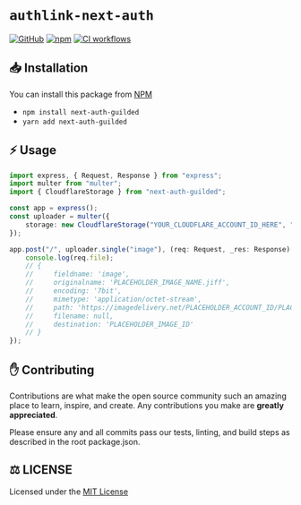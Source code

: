 # `authlink-next-auth`

[![GitHub](https://img.shields.io/github/license/GuildedAPI/authlink-next-auth)](https://github.com/GuildedAPI/authlink-next-auth/blob/main/LICENSE)
[![npm](https://img.shields.io/npm/v/next-auth-guilded?color=crimson&logo=npm)](https://www.npmjs.com/package/next-auth-guilded)
[![CI workflows](https://github.com/GuildedAPI/authlink-next-auth/actions/workflows/ci.yml/badge.svg)](https://github.com/GuildedAPI/authlink-next-auth/actions/workflows/ci.yml)

## 📥 Installation

You can install this package from [NPM](https://www.npmjs.com/package/next-auth-guilded)

-   `npm install next-auth-guilded`
-   `yarn add next-auth-guilded`

## ⚡ Usage

```typescript
import express, { Request, Response } from "express";
import multer from "multer";
import { CloudflareStorage } from "next-auth-guilded";

const app = express();
const uploader = multer({
    storage: new CloudflareStorage("YOUR_CLOUDFLARE_ACCOUNT_ID_HERE", "YOUR_CLOUDFLARE_ACCOUNT_TOKEN_HERE")
});

app.post("/", uploader.single("image"), (req: Request, _res: Response) => {
    console.log(req.file);
    // {
    //     fieldname: 'image',
    //     originalname: 'PLACEHOLDER_IMAGE_NAME.jiff',
    //     encoding: '7bit',
    //     mimetype: 'application/octet-stream',
    //     path: 'https://imagedelivery.net/PLACEHOLDER_ACCOUNT_ID/PLACEHOLDER_IMAGE_ID/public',
    //     filename: null,
    //     destination: 'PLACEHOLDER_IMAGE_ID'
    // }
});
```

## ✋ Contributing

Contributions are what make the open source community such an amazing place to learn, inspire, and create. Any contributions you make are **greatly appreciated**.

Please ensure any and all commits pass our tests, linting, and build steps as described in the root package.json.

## ⚖️ LICENSE

Licensed under the [MIT License](https://github.com/GuildedAPI/next-auth-guilded/blob/main/LICENSE)
